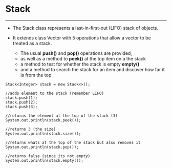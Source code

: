 # Stack
------------

-  The Stack class represents a last-in-first-out (LIFO) stack of objects.

-  It extends class Vector with 5 operations that allow a vector to be treated as a stack.
    -  The usual **push()** and **pop()** operations are provided, 
    -  as well as a method to **peek()** at the top item on a the stack
    -  a method to test for whether the stack is empty **empty()**
    -  and a method to search the stack for an item and discover how far it is from the top

```
Stack<Integer> stack = new Stack<>();

//adds element to the stack (remember LIFO)
stack.push(1);
stack.push(2);
stack.push(3);

//returns the element at the top of the stack (3)
System.out.println(stack.peek());

//returns 3 (the size)
System.out.println(stack.size());

//returns whats at the top of the stack but also removes it
System.out.println(stack.pop());

//returns false (since its not empty)
System.out.println(stack.empty());
```

